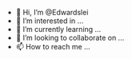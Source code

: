 - 👋 Hi, I’m @Edwardslei
- 👀 I’m interested in ...
- 🌱 I’m currently learning ...
- 💞️ I’m looking to collaborate on ...
- 📫 How to reach me ...

<!---
Edwardslei/Edwardslei is a ✨ special ✨ repository because its `README.md` (this file) appears on your GitHub profile.
You can click the Preview link to take a look at your changes.
--->
